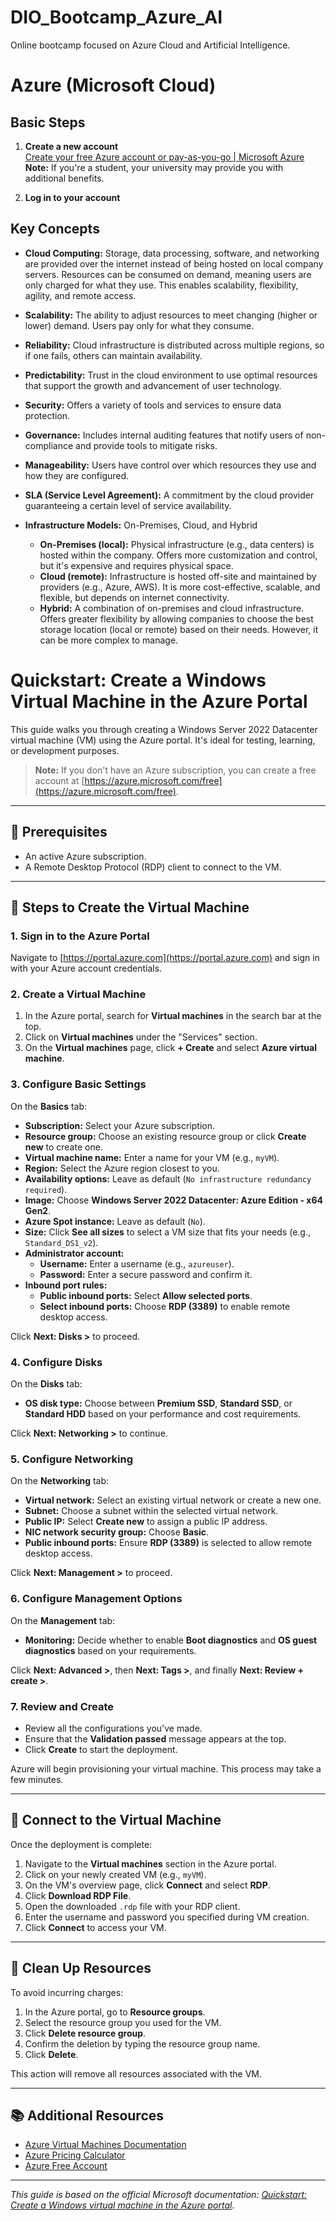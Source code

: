 # DIO_Bootcamp_Azure_AI
Online bootcamp focused on Azure Cloud and Artificial Intelligence.

# Azure (Microsoft Cloud)

## Basic Steps
1. **Create a new account**  
[Create your free Azure account or pay-as-you-go | Microsoft Azure](https://azure.microsoft.com/pt-br/pricing/purchase-options/azure-account)  
**Note:** If you're a student, your university may provide you with additional benefits.

2. **Log in to your account**

## Key Concepts

- **Cloud Computing:** Storage, data processing, software, and networking are provided over the internet instead of being hosted on local company servers. Resources can be consumed on demand, meaning users are only charged for what they use. This enables scalability, flexibility, agility, and remote access.

- **Scalability:** The ability to adjust resources to meet changing (higher or lower) demand. Users pay only for what they consume.

- **Reliability:** Cloud infrastructure is distributed across multiple regions, so if one fails, others can maintain availability.

- **Predictability:** Trust in the cloud environment to use optimal resources that support the growth and advancement of user technology.

- **Security:** Offers a variety of tools and services to ensure data protection.

- **Governance:** Includes internal auditing features that notify users of non-compliance and provide tools to mitigate risks.

- **Manageability:** Users have control over which resources they use and how they are configured.

- **SLA (Service Level Agreement):** A commitment by the cloud provider guaranteeing a certain level of service availability.

- **Infrastructure Models:** On-Premises, Cloud, and Hybrid
  - **On-Premises (local):** Physical infrastructure (e.g., data centers) is hosted within the company. Offers more customization and control, but it's expensive and requires physical space.
  - **Cloud (remote):** Infrastructure is hosted off-site and maintained by providers (e.g., Azure, AWS). It is more cost-effective, scalable, and flexible, but depends on internet connectivity.
  - **Hybrid:** A combination of on-premises and cloud infrastructure. Offers greater flexibility by allowing companies to choose the best storage location (local or remote) based on their needs. However, it can be more complex to manage.

# Quickstart: Create a Windows Virtual Machine in the Azure Portal

This guide walks you through creating a Windows Server 2022 Datacenter virtual machine (VM) using the Azure portal. It's ideal for testing, learning, or development purposes.

> **Note:** If you don't have an Azure subscription, you can create a free account at [https://azure.microsoft.com/free](https://azure.microsoft.com/free).

---

## 📌 Prerequisites

- An active Azure subscription.
- A Remote Desktop Protocol (RDP) client to connect to the VM.

---

## 🚀 Steps to Create the Virtual Machine

### 1. Sign in to the Azure Portal

Navigate to [https://portal.azure.com](https://portal.azure.com) and sign in with your Azure account credentials.

### 2. Create a Virtual Machine

1. In the Azure portal, search for **Virtual machines** in the search bar at the top.
2. Click on **Virtual machines** under the "Services" section.
3. On the **Virtual machines** page, click **+ Create** and select **Azure virtual machine**.

### 3. Configure Basic Settings

On the **Basics** tab:

- **Subscription:** Select your Azure subscription.
- **Resource group:** Choose an existing resource group or click **Create new** to create one.
- **Virtual machine name:** Enter a name for your VM (e.g., `myVM`).
- **Region:** Select the Azure region closest to you.
- **Availability options:** Leave as default (`No infrastructure redundancy required`).
- **Image:** Choose **Windows Server 2022 Datacenter: Azure Edition - x64 Gen2**.
- **Azure Spot instance:** Leave as default (`No`).
- **Size:** Click **See all sizes** to select a VM size that fits your needs (e.g., `Standard_DS1_v2`).
- **Administrator account:**
  - **Username:** Enter a username (e.g., `azureuser`).
  - **Password:** Enter a secure password and confirm it.
- **Inbound port rules:**
  - **Public inbound ports:** Select **Allow selected ports**.
  - **Select inbound ports:** Choose **RDP (3389)** to enable remote desktop access.

Click **Next: Disks >** to proceed.

### 4. Configure Disks

On the **Disks** tab:

- **OS disk type:** Choose between **Premium SSD**, **Standard SSD**, or **Standard HDD** based on your performance and cost requirements.

Click **Next: Networking >** to continue.

### 5. Configure Networking

On the **Networking** tab:

- **Virtual network:** Select an existing virtual network or create a new one.
- **Subnet:** Choose a subnet within the selected virtual network.
- **Public IP:** Select **Create new** to assign a public IP address.
- **NIC network security group:** Choose **Basic**.
- **Public inbound ports:** Ensure **RDP (3389)** is selected to allow remote desktop access.

Click **Next: Management >** to proceed.

### 6. Configure Management Options

On the **Management** tab:

- **Monitoring:** Decide whether to enable **Boot diagnostics** and **OS guest diagnostics** based on your requirements.

Click **Next: Advanced >**, then **Next: Tags >**, and finally **Next: Review + create >**.

### 7. Review and Create

- Review all the configurations you've made.
- Ensure that the **Validation passed** message appears at the top.
- Click **Create** to start the deployment.

Azure will begin provisioning your virtual machine. This process may take a few minutes.

---

## 🔗 Connect to the Virtual Machine

Once the deployment is complete:

1. Navigate to the **Virtual machines** section in the Azure portal.
2. Click on your newly created VM (e.g., `myVM`).
3. On the VM's overview page, click **Connect** and select **RDP**.
4. Click **Download RDP File**.
5. Open the downloaded `.rdp` file with your RDP client.
6. Enter the username and password you specified during VM creation.
7. Click **Connect** to access your VM.

---

## 🧹 Clean Up Resources

To avoid incurring charges:

1. In the Azure portal, go to **Resource groups**.
2. Select the resource group you used for the VM.
3. Click **Delete resource group**.
4. Confirm the deletion by typing the resource group name.
5. Click **Delete**.

This action will remove all resources associated with the VM.

---

## 📚 Additional Resources

- [Azure Virtual Machines Documentation](https://learn.microsoft.com/en-us/azure/virtual-machines/)
- [Azure Pricing Calculator](https://azure.microsoft.com/en-us/pricing/calculator/)
- [Azure Free Account](https://azure.microsoft.com/free)

---

*This guide is based on the official Microsoft documentation: [Quickstart: Create a Windows virtual machine in the Azure portal](https://learn.microsoft.com/en-us/azure/virtual-machines/windows/quick-create-portal).*

